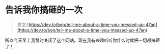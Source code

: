 # 告诉我你搞砸的一次

> 原文:[https://dev.to/ben/tell-me-about-a-time-you-messed-up-47an](https://dev.to/ben/tell-me-about-a-time-you-messed-up-47an)

所以今天早上我暂时关闭了这个网站。现在我有兴趣听听你什么时候把一切都搞砸了！
